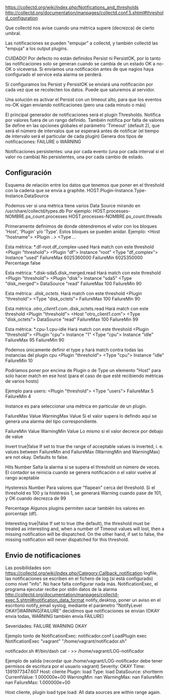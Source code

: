 https://collectd.org/wiki/index.php/Notifications_and_thresholds
http://collectd.org/documentation/manpages/collectd.conf.5.shtml#threshold_configuration

Que collectd nos avise cuando una métrica supere (decrezca) de cierto umbral.

Las notificaciones se pueden "empujar" a collectd, y también collectd las "empuja" a los output plugins.

CUIDADO!
Por defecto no están definidos Persist ni PersistOK, por lo tanto las notificaciones solo se generan cuando se cambia de un estado OK a no-OK o viceversa.
Si envíamos una notificación antes de que nagios haya configurado el service esta alarma se perderá.

Si configuramos los Persist y PersistOK se enviará una notificación por cada vez que se recolecten los datos. Puede que saturemos al servidor.

Una solución es activar el Persist con un timeout alto, para que los eventos no-OK sigan enviando notificaciones (pero una cada minuto o más)


El principal generador de notificaciones será el plugin Thresholds.
  Notifica por valores fuera de un rango definido.
  También notifica por falta de valores
    Se define en las opciones globales el parámetro 'Timeout' (default 2), que será el número de intervalos que se esperará antes de notificar (el tiempo de intervalo será el particular de cada plugin)
  Genera dos tipos de notificaciones: FAILURE o WARNING


Notificaciones persistentes: una por cada evento (una por cada interval si el valor no cambia)
No persistentes, una por cada cambio de estado.


## Configuración ##
Esquema de relación entre los datos que tenemos que poner en el threshold con la cadena que se envia a graphite.
HOST.Plugin-Instance.Type-Instance.DataSource

Podemos ver si una métrica tiene varios Data Source mirando en /usr/share/collectd/types.db
Por ejemplo: 
HOST.processes-NOMBRE.ps_count.processes
HOST.processes-NOMBRE.ps_count.threads


Primeramente definimos de donde obtendremos el valor con los bloques 'Host', 'Plugin' y/o 'Type'.
Estos bloques se pueden anidar. Ejemplo:
  <Host "hostname">
    <Plugin ..>
      <Type ...

Esta métrica:
*.df-root.df_complex-used
Hará match con este threshold
<Plugin "threshold">
  <Plugin "df">
    Instance "root"
    <Type "df_complex">
        Instance "used"
        FailureMax 6025360000
        FailureMin 6025350000
        Percentage false
    </Type>
  </Plugin>
</Plugin>

Esta métrica:
*.disk-sda5.disk_merged.read
Hará match con este threshold
<Plugin "threshold">
  <Plugin "disk">
    Instance "sda5"
    <Type "disk_merged">
      DataSource "read"
      FailureMax 100
      FailureMin 90
    </Type>
  </Plugin>
</Plugin>

Esta métrica:
*.disk_octets.*
Hará match con este threshold
<Plugin "threshold">
 <Type "disk_octets">
   FailureMax 100
   FailureMin 90
 </Type>
</Plugin>

Esta métrica
*.otro_client1.com.*.disk_octets.read
Hará match con este threshold
<Plugin "threshold">
  <Host "otro_client1.com">
    <Type "disk_octets">
      DataSource "read"
      FailureMax 100
      FailureMin 99
    </Type>
  </Host>
</Plugin>


Esta métrica:
*.cpu-1.cpu-idle
Hará match con este threshold
<Plugin "threshold">
  <Plugin "cpu">
    Instance "1"
    <Type "cpu">
      Instance "idle"
      FailureMax 95
      FailureMin 90
    </Type>
  </Plugin>
</Plugin>

Podemos únicamente definir el type y hará match contra todas las instancias del plugin cpu
<Plugin "threshold">
  <Type "cpu">
    Instance "idle"
    FailureMin 10
  </Type> 
</Plugin>

Podríamos poner por encima de Plugin o de Type un elemento "Host" para solo hacer match en ese host (para el caso de que esté recibiendo métricas de varios hosts)


Ejemplo para users:
<Plugin "threshold">
  <Type "users">
    FailureMax 5
    FailureMin 4
  </Type>
</Plugin>

Instance es para seleccionar una métrica en particular de un plugin.

FailureMax Value
WarningMax Value
  Si el valor supera lo defindo aquí se genera una alarma del tipo correspondiente.

FailureMin Value
WarningMin Value
  Lo mismo si el valor decrece por debajo de value


Invert true|false
If set to true the range of acceptable values is inverted, i. e. values between FailureMin and FailureMax (WarningMin and WarningMax) are not okay. Defaults to false.

Hits Number
  Salta la alarma si se supera el threshold un número de veces. El contador se reinicia cuando se genera notificación o el valor vuelve al rango aceptable

Hysteresis Number
  Para valores que "flapean" cerca del threshold. Si el threshold es 100 y la histéresis 1, se generará Warning cuando pase de 101, y OK cuando decrezca de 99

Percentage
  Algunos plugins permiten sacar también los valores en porcentaje (df).

Interesting true|false
  If set to true (the default), the threshold must be treated as interesting and, when a number of Timeout values will lost, then a missing notification will be dispatched. On the other hand, if set to false, the missing notification will never dispatched for this threshold.


## Envio de notificaciones ##

Las posibilidades son: https://collectd.org/wiki/index.php/Category:Callback_notification
  logfile, las notificaciones se escriben en el fichero de log (si está configurado) como nivel "info". No hace falta configurar nada más.
  NotificationExec, el programa ejecutar recibe por stdin datos de la alarma http://collectd.org/documentation/manpages/collectd-exec.5.shtml#notification_data_format
  notify_desktop, poner un aviso en el escritorio
  notify_email
  syslog, mediante el parámetro "NotifyLevel OKAY|WARNING|FAILURE" decidimos que notificaciones se envian (OKAY envia todas, WARNING también envía FAILURE)


Severidades:
  FAILURE
  WARNING
  OKAY


Ejemplo tonto de NotificationExec:
notificador.conf
  LoadPlugin exec
  <Plugin exec>
    NotificationExec "vagrant" "/home/vagrant/notificador.sh"
  </Plugin>

notificador.sh
#!/bin/dash
cat - >> /home/vagrant/LOG-notificador

Ejemplo de salida (recordar que /home/vagrant/LOG-notificador debe tener permisos de escritura por el usuario vagrant)
  Severity: OKAY
  Time: 1391977347.607
  Host: cliente
  Plugin: load
  Type: load
  DataSource: shortterm
  CurrentValue: 1.000000e+00
  WarningMin: nan
  WarningMax: nan
  FailureMin: nan
  FailureMax: 1.000000e+00

  Host cliente, plugin load type load: All data sources are within range again.
